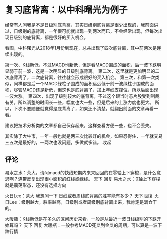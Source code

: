 # 复习底背离：以中科曙光为例子

经常有人问我是不是日级别底背离，其实日级别底背离是很少出现的，我前面讲过，日级别的底背离，一年很可能就出现一到两次而已，不会经常出现，但每次出现日级别的底背离，都是很好的买入机会。

看图，中科曙光从2018年1月份到现在，总共出现了四次底背离，其中前两次是连续出现的。

第一次、K线新低，不过MACD也新低，但是看MACD围成的面积，后一波下跌明显弱于前一波，这是一次明显的日级别底背离。
第二次，这里就是更加明显的二次底背离了，二次底背离，往往就会形成很好的买入机会。
第三次，和第一次类似，同样都是后一个MACD绿柱子围成的面积远远低于前一波绿柱子围成的面积，尽管MACD还是新低，但这也是底背离了，加上年线支撑位，所以后面出现一波大涨。
第四次，出现了级别较大的底背离，不过这个跟当时芯片股受到制裁有关，所以调整的时间长一些，幅度也大一些，但是后来的上涨力度也更大。
所以，下次不要随便就觉得是底背离了，如果还不清楚，就翻出前面的文章再看一看。

建议把技术分析类的文章都自己保存起来，这样查看方便一些，也不会丢失。

其实除了大牛市，一年一般也就是两三次比较好的机会，如果忍得住，一年就交易三五次是最好的，一两次也没问题，多做就多错。
收起


## 评论
易水之水：茶大，请问macd的快线短期内来来回回的在零轴上下穿梭，是什么意思啊？连带反复出现很小面积的红线或绿线。
天下 回复 易水之水：0轴上下穿梭就是震荡形态，还没有选择方向

火日Lee：茶大 我想问一下  日线或者周线底背离的胜率能有多少？
天下 回复 火日Lee：级别越大，胜率越高，日级别或者周级别底背离出来，我肯定是满仓干的。

大暖瓶：K线新低是在多久的区间历史来看，一般是从最近一波日线级别的下跌开始算吗？
天下 回复 大暖瓶：一般参考MACD死叉到金叉的周期，可以算是一波下跌行情